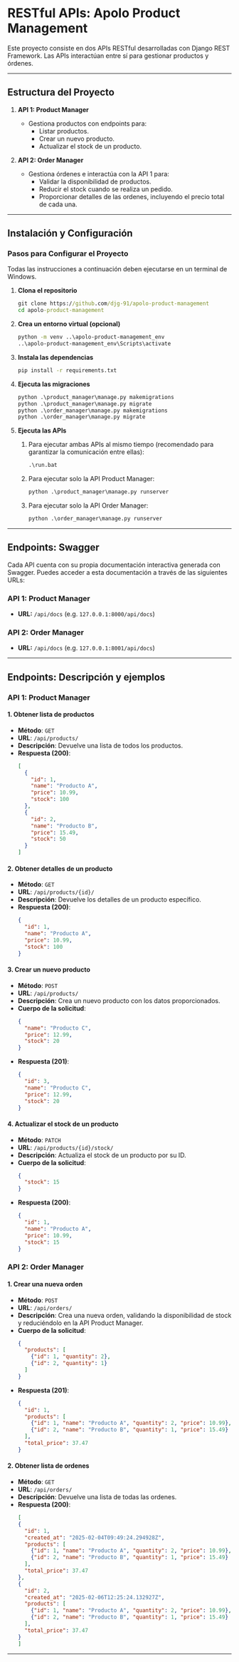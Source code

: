 # RESTful APIs: Apolo Product Management

Este proyecto consiste en dos APIs RESTful desarrolladas con Django REST Framework. Las APIs interactúan entre sí para gestionar productos y órdenes.

---

## Estructura del Proyecto

1. **API 1: Product Manager**
   - Gestiona productos con endpoints para:
     - Listar productos.
     - Crear un nuevo producto.
     - Actualizar el stock de un producto.

2. **API 2: Order Manager**
   - Gestiona órdenes e interactúa con la API 1 para:
     - Validar la disponibilidad de productos.
     - Reducir el stock cuando se realiza un pedido.
     - Proporcionar detalles de las ordenes, incluyendo el precio total de cada una.

---

## Instalación y Configuración

### Pasos para Configurar el Proyecto

Todas las instrucciones a continuación deben ejecutarse en un terminal de Windows.

1. **Clona el repositorio**
   ```bat
   git clone https://github.com/djg-91/apolo-product-management
   cd apolo-product-management
   ```

2. **Crea un entorno virtual (opcional)**
   ```bat
   python -m venv ..\apolo-product-management_env
   ..\apolo-product-management_env\Scripts\activate
   ```

3. **Instala las dependencias**
   ```bat
   pip install -r requirements.txt
   ```

4. **Ejecuta las migraciones**
   ```bat
   python .\product_manager\manage.py makemigrations
   python .\product_manager\manage.py migrate
   python .\order_manager\manage.py makemigrations
   python .\order_manager\manage.py migrate
   ```

5. **Ejecuta las APIs**
   1. Para ejecutar ambas APIs al mismo tiempo (recomendado para garantizar la comunicación entre ellas):
      ```bat
      .\run.bat
      ```

   2. Para ejecutar solo la API Product Manager:
      ```bat
      python .\product_manager\manage.py runserver
      ```
   
   3. Para ejecutar solo la API Order Manager:
      ```bat
      python .\order_manager\manage.py runserver
      ```

---

## Endpoints: Swagger

Cada API cuenta con su propia documentación interactiva generada con Swagger. Puedes acceder a esta documentación a través de las siguientes URLs:

### **API 1: Product Manager**
- **URL:** `/api/docs` (e.g. `127.0.0.1:8000/api/docs`)

### **API 2: Order Manager**
- **URL:** `/api/docs` (e.g. `127.0.0.1:8001/api/docs`)

---

## Endpoints: Descripción y ejemplos

### **API 1: Product Manager**
#### 1. Obtener lista de productos
- **Método**: `GET`
- **URL**: `/api/products/`
- **Descripción**: Devuelve una lista de todos los productos.
- **Respuesta (200)**:
  ```json
  [
    {
      "id": 1,
      "name": "Producto A",
      "price": 10.99,
      "stock": 100
    },
    {
      "id": 2,
      "name": "Producto B",
      "price": 15.49,
      "stock": 50
    }
  ]
  ```

#### 2. Obtener detalles de un producto
- **Método**: `GET`
- **URL**: `/api/products/{id}/`
- **Descripción**: Devuelve los detalles de un producto específico.
- **Respuesta (200)**:
  ```json
  {
    "id": 1,
    "name": "Producto A",
    "price": 10.99,
    "stock": 100
  }
  ```

#### 3. Crear un nuevo producto
- **Método**: `POST`
- **URL**: `/api/products/`
- **Descripción**: Crea un nuevo producto con los datos proporcionados.
- **Cuerpo de la solicitud**:
  ```json
  {
    "name": "Producto C",
    "price": 12.99,
    "stock": 20
  }
  ```
- **Respuesta (201)**:
  ```json
  {
    "id": 3,
    "name": "Producto C",
    "price": 12.99,
    "stock": 20
  }
  ```

#### 4. Actualizar el stock de un producto
- **Método**: `PATCH`
- **URL**: `/api/products/{id}/stock/`
- **Descripción**: Actualiza el stock de un producto por su ID.
- **Cuerpo de la solicitud**:
  ```json
  {
    "stock": 15
  }
  ```
- **Respuesta (200)**:
  ```json
  {
    "id": 1,
    "name": "Producto A",
    "price": 10.99,
    "stock": 15
  }
  ```

### **API 2: Order Manager**
#### 1. Crear una nueva orden
- **Método**: `POST`
- **URL**: `/api/orders/`
- **Descripción**: Crea una nueva orden, validando la disponibilidad de stock y reduciéndolo en la API Product Manager.
- **Cuerpo de la solicitud**:
  ```json
  {
    "products": [
      {"id": 1, "quantity": 2},
      {"id": 2, "quantity": 1}
    ]
  }
  ```
- **Respuesta (201)**:
  ```json
  {
    "id": 1,
    "products": [
      {"id": 1, "name": "Producto A", "quantity": 2, "price": 10.99},
      {"id": 2, "name": "Producto B", "quantity": 1, "price": 15.49}
    ],
    "total_price": 37.47
  }
  ```


#### 2. Obtener lista de ordenes
- **Método**: `GET`
- **URL**: `/api/orders/`
- **Descripción**: Devuelve una lista de todas las ordenes.
- **Respuesta (200)**:
  ```json
  [
  {
    "id": 1,
    "created_at": "2025-02-04T09:49:24.294928Z",
    "products": [
      {"id": 1, "name": "Producto A", "quantity": 2, "price": 10.99},
      {"id": 2, "name": "Producto B", "quantity": 1, "price": 15.49}
    ],
    "total_price": 37.47
  },
  {
    "id": 2,
    "created_at": "2025-02-06T12:25:24.132927Z",
    "products": [
      {"id": 1, "name": "Producto A", "quantity": 2, "price": 10.99},
      {"id": 2, "name": "Producto B", "quantity": 1, "price": 15.49}
    ],
    "total_price": 37.47
  }
  ]
  ```
---
